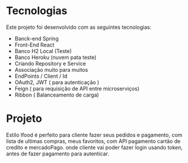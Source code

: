 # Tecnologias

Este projeto foi desenvolvido com as seguintes tecnologias:

- Banck-end Spring 
- Front-End  React
- Banco H2 Local (Teste)
- Banco  Heroku (nuvem pata teste)
- Criando Repository e Service
- Associação muito para muitos
- EndPoints / Client / Id
- OAuth2, JWT  ( para autenticação )
- Feign ( para requisição de API entre microserviços)
- Ribbon ( Balanceamento de carga)


#

# Projeto

Estilo Ifood é perfeito para cliente fazer seus pedidos e pagamento, com lista de ultimas compras, 
meus favoritos, com API pagamento cartão de credito e mercadoPago.
onde cliente vai poder fazer login usando token, antes de fazer pagamento para autenticar.
